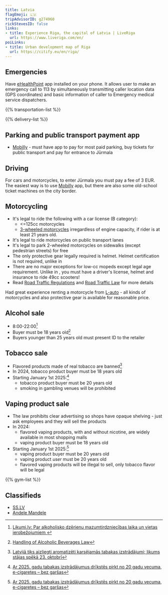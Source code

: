 ```yaml
---
title: Latvia
flagEmoji: 🇱🇻
tripAdvisorID: g274960
rickStevesID: false
links:
- title: Experience Riga, the capital of Latvia | LiveRiga
  url: https://www.liveriga.com/en/
poiLinks:
- title: Urban development map of Riga
  url: https://citify.eu/en/riga/
---
```


## Emergencies
Have [eHealthPoint](https://eveselibaspunkts.lv/en/App) app installed on your phone. It allows user to make an emergency call to 113 by simultaneously transmitting caller location data (GPS coordinates) and basic information of caller to Emergency medical service dispatchers.

{{% transportation-list %}}

{{% delivery-list %}}

## Parking and public transport payment app
- [Mobilly](https://mobilly.lv/) - must have app to pay for most paid parking, buy tickets for public transport and pay for entrance to Jūrmala

## Driving
For cars and motorcycles, to enter Jūrmala you must pay a fee of 3 EUR. The easiest way is to use [Mobilly](https://mobilly.lv/) app, but there are also some old-school ticket machines on the city border.

## Motorcycling
- It's legal to ride the following with a car license (B category):
	- <=125cc motorcycles 
	- [3-wheeled motorcycles](https://en.wikipedia.org/wiki/Piaggio_MP3) irregardless of engine capacity, if rider is at least 21 years old.
- It's legal to ride motorcycles on public transport lanes
- It's legal to park 2-wheeled motorcycles on sidewalks (except pedestrian streets) for free
- The only protective gear legally required is helmet. Helmet certification is not required, unlike in [](/countries/italy#motorcycling)
- There are no major exceptions for low-cc mopeds except legal age requirement. Unlike in [](/countries/france#motorcycling), you must have a driver's license, helmet and insurance to ride 49cc scooters!
- Read [Road Traffic Regulations](https://likumi.lv/ta/en/en/id/274865-road-traffic-regulations) and [Road Traffic Law](https://likumi.lv/ta/en/en/id/45467-road-traffic-law) for more details

Had great experience renting a motorcycle from [L-auto](https://l-auto.lv/lv) - all kinds of motorcycles and also protective gear is available for reasonable price.

## Alcohol sale
- 8:00-22:00[^1]
- Buyer must be 18 years old[^4]
- Buyers younger than 25 years old must present ID to the retailer

## Tobacco sale
- Flavored products made of real tobacco are banned[^2]
- In 2024, tobacco product buyer must be 18 years old
- Starting January 1st 2025:[^3]
	- tobacco product buyer must be 20 years old
	- smoking in gambling venues will be prohibited

## Vaping product sale
- The law prohibits clear advertising so shops have opaque shelving - just ask employees and they will sell the products
- In 2024:
	- flavored vaping products, with and without nicotine, are widely available in most shopping malls
	- vaping product buyer must be 18 years old
- Starting January 1st 2025:[^3]
	- vaping product buyer must be 20 years old
	- vaping product _user_ must be 20 years old
	- flavored vaping products will be illegal to sell, only tobacco flavor will be legal

{{% gym-list %}}

## Classifieds
- [SS.LV](https://ss.lv)
- [Andele Mandele](https://www.andelemandele.lv)

[^1]: [Likumi.lv: Par alkoholisko dzērienu mazumtirdzniecības laika un vietas ierobežojumiem
](https://likumi.lv/ta/id/272336-par-alkoholisko-dzerienu-mazumtirdzniecibas-laika-un-vietas-ierobezojumiem)
[^2]: [Latvijā tiks aizliegti aromatizēti karsējamās tabakas izstrādājumi; likums stājas spēkā 23. oktobrī](https://nra.lv/latvija/429894-latvija-tiks-aizliegti-aromatizeti-karsejamas-tabakas-izstradajumi-likums-stajas-speka-23-oktobri.htm)
[^3]: [Ar 2025. gadu tabakas izstrādājumus drīkstēs pirkt no 20 gadu vecuma, e-cigaretes – bez garšas](https://www.lsm.lv/raksts/zinas/latvija/11.01.2024-ar-2025-gadu-tabakas-izstradajumus-drikstes-pirkt-no-20-gadu-vecuma-e-cigaretes-bez-garsas.a538510/)
[^4]: [Handling of Alcoholic Beverages Law](https://likumi.lv/ta/en/en/id/88009-handling-of-alcoholic-beverages-law)
